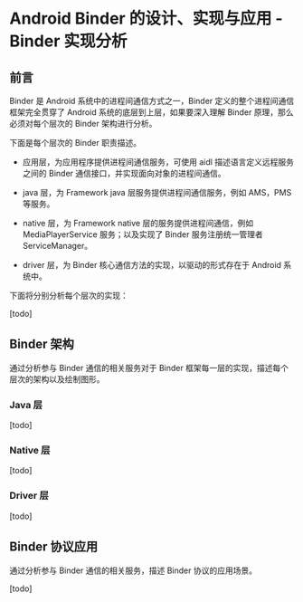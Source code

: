 # Android Binder 的设计、实现与应用 - Binder 实现分析

## 前言

Binder 是 Android 系统中的进程间通信方式之一，Binder 定义的整个进程间通信框架完全贯穿了 Android 系统的底层到上层，如果要深入理解 Binder 原理，那么必须对每个层次的 Binder 架构进行分析。

下面是每个层次的 Binder 职责描述。

- 应用层，为应用程序提供进程间通信服务，可使用 aidl 描述语言定义远程服务之间的 Binder 通信接口，并实现面向对象的进程间通信。
- java 层，为 Framework java 层服务提供进程间通信服务，例如 AMS，PMS 等服务。
- native 层，为 Framework native 层的服务提供进程间通信，例如 MediaPlayerService 服务；以及实现了 Binder 服务注册统一管理者 ServiceManager。

- driver 层，为 Binder 核心通信方法的实现，以驱动的形式存在于 Android 系统中。

下面将分别分析每个层次的实现：

[todo]

## Binder 架构

通过分析参与 Binder 通信的相关服务对于 Binder 框架每一层的实现，描述每个层次的架构以及绘制图形。

### Java 层

[todo]

### Native 层

[todo]

### Driver 层

[todo]

## Binder 协议应用

通过分析参与 Binder 通信的相关服务，描述 Binder 协议的应用场景。

[todo]